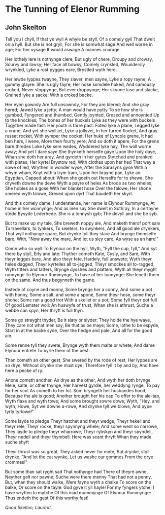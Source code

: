 # The Tunning of Elenor Rumming
## John Skelton
Tell you I chyll,
If that ye wyll
A whyle be styll,
Of a comely gyll
That dwelt on a hyll:
But she is not gryll,
For she is somwhat sage
And well worne in age;
For her vysage
It would aswage
A mannes courage.

Her lothely lere
Is nothynge clere,
But ugly of chere,
Droupy and drowsy,
Scurvy and lowsy;
Her face all bowsy,
Comely crynkled,
Woundersly wrynkled,
Lyke a rost pygges eare,
Brystled wyth here.

Her lewde lyppes twayne,
They slaver, men sayne,
Lyke a ropy rayne,
A gummy glayre:
She is ugly fayre;
Her nose somdele hoked,
And camously croked,
Never stoppynge,
But ever droppynge;
Her skynne lose and slacke,
Grained lyke a sacke;
With a croked backe.

Her eyen gowndy
Are full unsowndy,
For they are blered;
And she gray hered;
Jawed lyke a jetty;
A man would have pytty
To se how she is gumbed,
Fyngered and thumbed,
Gently joynted,
Gresed and annoynted
Up to the knockles;
The bones of her huckels
Lyke as they were with buckels
Togyther made fast:
Her youth is farre past:
Foted lyke a plane,
Legged lyke a crane;
And yet she wyll jet,
Lyke a jollyvet,
In her furred flocket,
And gray russet rocket,
With symper the cocket.
Her huke of Lyncole grene,
It had ben hers, I wene,
More then fourty yere;
And so doth it apere,
For the grene bare thredes
Loke lyke sere wedes,
Wyddered lyke hay,
The woll worne away;
And yet I dare saye
She thynketh herselfe gaye
Upon the holy daye,
Whan she doth her aray,
And gyrdeth in her gytes
Stytched and pranked with pletes;
Her kyrtel Brystow red,
With clothes upon her hed
That wey a sowe of led,
Wrythen in wonder wyse,
After the Sarasyns gyse
With a whym wham,
Knyt with a trym tram,
Upon her brayne pan,
Lyke an Egyptian,
Capped about:
When she goeth out
Herselfe for to shewe,
She dryveth downe the dewe
Wyth a payre of heles
As brode as two wheles;
She hobles as a gose
With her blanket hose
Over the falowe;
Her shone smered wyth talowe,
Gresed upon dyrt
That baudeth her skyrt.

And this comely dame,
I understande, her name
Is Elynour Rummynge,
At home in her wonnynge;
And as men say
She dwelt in Sothray,
In a certayne stede
Bysyde Lederhede.
She is a tonnysh gyb;
The devyll and she be syb.

But to make up my tale,
She breweth noppy ale,
And maketh therof port sale
To travellars, to tynkers,
To sweters, to swynkers,
And all good ale drynkers,
That wyll nothynge spare,
But drynke tyll they stare
And brynge themselfe bare,
With, "Now away the mare,
And let us sley care,
As wyse as an hare!"

Come who so wyll
To Elynour on the hyll,
Wyth, "Fyll the cup, fyll,"
And syt there by styll,
Erly and late:
Thyther cometh Kate,
Cysly, and Sare,
With theyr legges bare,
And also theyr fete,
Hardely, full unswete;
Wyth theyr heles dagged,
Theyr kyrtelles all to-jagged,
Theyr smockes all to-ragged,
Wyth titters and tatters,
Brynge dysshes and platters,
Wyth all theyr myght runnynge
To Elynour Rummynge,
To have of her tunnynge:
She leneth them on the same.
And thus begynneth the game.

Instede of coyne and monny,
Some brynge her a conny,
And some a pot with honny,
Some a salt, and some a spone,
Some theyr hose, some theyr shone;
Some ran a good trot
With a skellet or a pot;
Some fyll theyr pot full
Of good Lemster woll:
An huswyfe of trust,
Whan she is athrust,
Suche a webbe can spyn,
Her thryft is full thyn.

Some go streyght thyder,
Be it slaty or slyder;
They holde the hye waye,
They care not what men say,
Be that as be maye;
Some, lothe to be espyde,
Start in at the backe syde,
Over the hedge and pale,
And all for the good ale.

Some renne tyll they swete,
Brynge wyth them malte or whete,
And dame Elynour entrete
To byrle them of the best.

Than cometh an other gest;
She swered by the rode of rest,
Her lyppes are so drye,
Without drynke she must dye;
Therefore fyll it by and by,
And have here a pecke of ry.

Anone cometh another,
As drye as the other,
And wyth her doth brynge
Mele, salte, or other thynge,
Her harvest gyrdle, her weddyng rynge,
To pay for her scot
As cometh to her lot.
Som bryngeth her husbandes hood,
Because the ale is good;
Another brought her his cap
To offer to the ale-tap,
Wyth flaxe and wyth towe;
And some brought sowre dowe;
Wyth, "Hey, and wyth, Howe,
Syt we downe a-rowe,
And drynke tyll we blowe,
And pype tyrly tyrlowe!"

Some layde to pledge
Theyr hatchet and theyr wedge,
Theyr hekell and theyr rele,
Theyr rocke, theyr spynnyng whele;
And some went so narrowe,
They layde to pledge theyr wharrowe,
Theyr rybskyn and theyr spyndell,
Theyr nedell and theyr thymbell:
Here was scant thryft
Whan they made suche shyft

Theyr thrust was so great,
They asked never for mete,
But drynke, styll drynke,
"And let the cat wynke,
Let us washe our gommes
From the drye crommes!"

But some than sat ryght sad
That nothynge had
There of theyre awne,
Neyther gelt nor pawne;
Suche were there menny
That had not a penny,
But, whan they should walke,
Were fayne wyth a chalke
To score on the balke,
Or score on the tayle:
God gyve it yll hayle!
For my fyngers ytche;
I have wrytten to mytche
Of this mad mummynge
Of Elynour Rummynge:
Thus endeth the gest
Of this worthy fest!

 _Quod Skelton, Laureat._